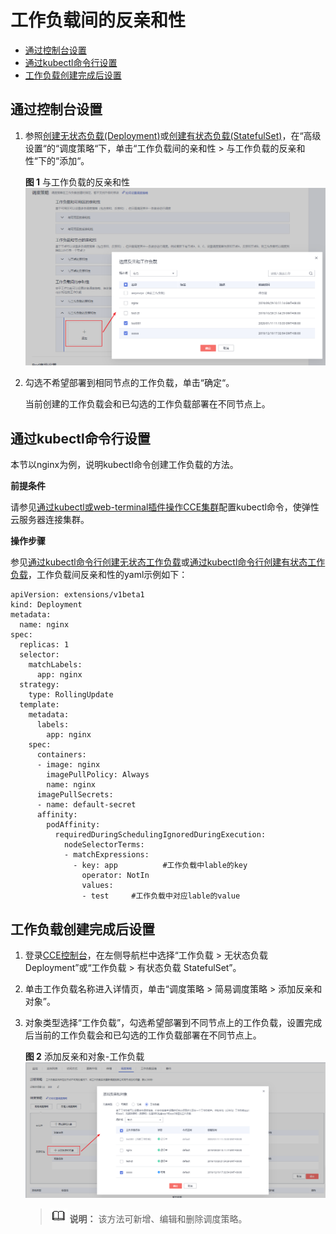 # 工作负载间的反亲和性<a name="cce_01_0227"></a>

-   [通过控制台设置](#section189731748476)
-   [通过kubectl命令行设置](#section1894310152317)
-   [工作负载创建完成后设置](#section097418414472)

## 通过控制台设置<a name="section189731748476"></a>

1.  参照[创建无状态负载\(Deployment\)](创建无状态负载(Deployment).md)或[创建有状态负载\(StatefulSet\)](创建有状态负载(StatefulSet).md)，在“高级设置“的“调度策略“下，单击“工作负载间的亲和性 \> 与工作负载的反亲和性“下的“添加“。

    **图 1**  与工作负载的反亲和性<a name="fig5547125112312"></a>  
    ![](figures/与工作负载的反亲和性.png "与工作负载的反亲和性")

2.  勾选不希望部署到相同节点的工作负载，单击“确定“。

    当前创建的工作负载会和已勾选的工作负载部署在不同节点上。


## 通过kubectl命令行设置<a name="section1894310152317"></a>

本节以nginx为例，说明kubectl命令创建工作负载的方法。

**前提条件**

请参见[通过kubectl或web-terminal插件操作CCE集群](通过kubectl或web-terminal插件操作CCE集群.md)配置kubectl命令，使弹性云服务器连接集群。

**操作步骤**

参见[通过kubectl命令行创建无状态工作负载](创建无状态负载(Deployment).md#section155246177178)或[通过kubectl命令行创建有状态工作负载](创建有状态负载(StatefulSet).md#section113441881214)，工作负载间反亲和性的yaml示例如下：

```
apiVersion: extensions/v1beta1
kind: Deployment
metadata:
  name: nginx
spec:
  replicas: 1
  selector:
    matchLabels:
      app: nginx
  strategy:
    type: RollingUpdate
  template:
    metadata:
      labels:
        app: nginx
    spec:
      containers:
      - image: nginx 
        imagePullPolicy: Always
        name: nginx
      imagePullSecrets:
      - name: default-secret
      affinity:
        podAffinity:
          requiredDuringSchedulingIgnoredDuringExecution:
            nodeSelectorTerms:
            - matchExpressions:
              - key: app          #工作负载中lable的key
                operator: NotIn        
                values:
                - test     #工作负载中对应lable的value
```

## 工作负载创建完成后设置<a name="section097418414472"></a>

1.  登录[CCE控制台](https://console.huaweicloud.com/cce2.0/?utm_source=helpcenter)，在左侧导航栏中选择“工作负载 \> 无状态负载 Deployment”或“工作负载 \> 有状态负载 StatefulSet”。
2.  单击工作负载名称进入详情页，单击“调度策略 \> 简易调度策略 \> 添加反亲和对象”。
3.  对象类型选择“工作负载”，勾选希望部署到不同节点上的工作负载，设置完成后当前的工作负载会和已勾选的工作负载部署在不同节点上。

    **图 2**  添加反亲和对象-工作负载<a name="fig251616282249"></a>  
    ![](figures/添加反亲和对象-工作负载.png "添加反亲和对象-工作负载")

    >![](public_sys-resources/icon-note.gif) **说明：** 
    >该方法可新增、编辑和删除调度策略。


